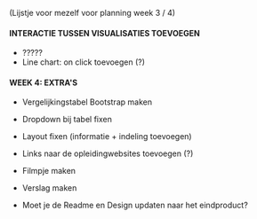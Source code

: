 (Lijstje voor mezelf voor planning week 3 / 4)

#### INTERACTIE TUSSEN VISUALISATIES TOEVOEGEN
- ?????
- Line chart: on click toevoegen (?)

#### WEEK 4: EXTRA'S
- Vergelijkingstabel Bootstrap maken
- Dropdown bij tabel fixen
- Layout fixen (informatie + indeling toevoegen)
- Links naar de opleidingwebsites toevoegen (?)
- Filmpje maken
- Verslag maken

- Moet je de Readme en Design updaten naar het eindproduct?
